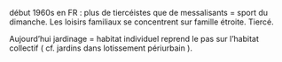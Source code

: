 début 1960s en FR : plus de tiercéistes que de messalisants = sport du dimanche. Les loisirs familiaux se concentrent sur famille étroite. Tiercé.

Aujourd’hui jardinage = habitat individuel reprend le pas sur l’habitat collectif ( cf. jardins dans lotissement périurbain ). 

